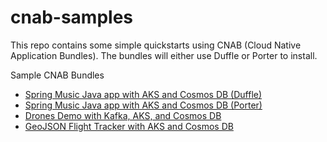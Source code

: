 # cnab-samples

This repo contains some simple quickstarts using CNAB (Cloud Native Application Bundles). The bundles will either use Duffle or Porter to install.

Sample CNAB Bundles

* [Spring Music Java app with AKS and Cosmos DB (Duffle)](spring-music/README.md)
* [Spring Music Java app with AKS and Cosmos DB (Porter)](spring-music-porter/README.md)
* [Drones Demo with Kafka, AKS, and Cosmos DB](drones/README.md)
* [GeoJSON Flight Tracker with AKS and Cosmos DB](service-tracker/README.md)




